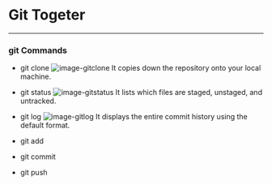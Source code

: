 # Git Togeter

---

### git Commands 

* git clone <repo>
![image-gitclone](https://d1jnx9ba8s6j9r.cloudfront.net/blog/wp-content/uploads/2018/07/4-4.png)
It copies down the repository onto your local machine.

* git status
![image-gitstatus](https://d1jnx9ba8s6j9r.cloudfront.net/blog/wp-content/uploads/2018/07/15-1.png)
It lists which files are staged, unstaged, and untracked.

* git log
![image-gitlog](https://d1jnx9ba8s6j9r.cloudfront.net/blog/wp-content/uploads/2018/07/18.png)
It displays the entire commit history using the default format. 

* git add

* git commit

* git push